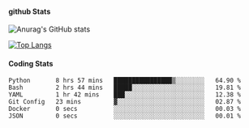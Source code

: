 #### github Stats
![Anurag's GitHub stats](https://github-readme-stats.vercel.app/api?username=reduhq&theme=react&show_icons=true&hide=contribs,prs)

[![Top Langs](https://github-readme-stats.vercel.app/api/top-langs/?username=reduhq&layout=compact&theme=react)](https://github.com/anuraghazra/github-readme-stats)

#### Coding Stats
<!--START_SECTION:waka-->

```text
Python       8 hrs 57 mins   ████████████████▒░░░░░░░░   64.90 %
Bash         2 hrs 44 mins   █████░░░░░░░░░░░░░░░░░░░░   19.81 %
YAML         1 hr 42 mins    ███░░░░░░░░░░░░░░░░░░░░░░   12.38 %
Git Config   23 mins         ▓░░░░░░░░░░░░░░░░░░░░░░░░   02.87 %
Docker       0 secs          ░░░░░░░░░░░░░░░░░░░░░░░░░   00.03 %
JSON         0 secs          ░░░░░░░░░░░░░░░░░░░░░░░░░   00.01 %
```

<!--END_SECTION:waka-->